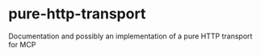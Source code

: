 # pure-http-transport
Documentation and possibly an implementation of a pure HTTP transport for MCP
